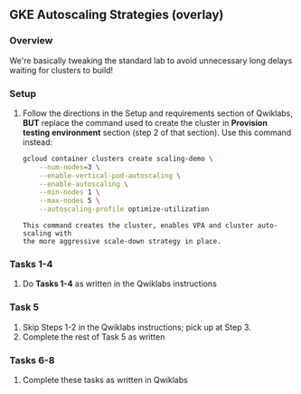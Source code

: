 ## GKE Autoscaling Strategies (overlay)

### Overview

We're basically tweaking the standard lab to avoid unnecessary long delays
waiting for clusters to build!

### Setup

1. Follow the directions in the Setup and requirements section of Qwiklabs,
   **BUT** replace the command used to create the cluster in **Provision testing
   environment** section (step 2 of that section). Use this command instead:

    ```bash
    gcloud container clusters create scaling-demo \
        --num-nodes=3 \
        --enable-vertical-pod-autoscaling \
        --enable-autoscaling \
        --min-nodes 1 \
        --max-nodes 5 \
        --autoscaling-profile optimize-utilization
    ```

    ```
    This command creates the cluster, enables VPA and cluster auto-scaling with
    the more aggressive scale-down strategy in place.

### Tasks 1-4

1. Do **Tasks 1-4** as written in the Qwiklabs instructions

### Task 5

1. Skip Steps 1-2 in the Qwiklabs instructions; pick up at Step 3.
2. Complete the rest of Task 5 as written

### Tasks 6-8 

1. Complete these tasks as written in Qwiklabs

